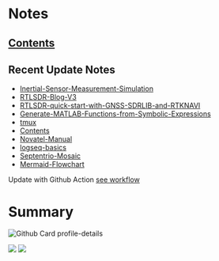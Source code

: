 <!--
**dino920135/dino920135** is a ✨ _special_ ✨ repository because its `README.md` (this file) appears on your GitHub profile.
-->
<!-- # About me -->
# Notes
## [Contents](https://dino920135.github.io/Notes/#/page/contents)
## Recent Update Notes
<!-- BLOG-POST-LIST:START -->
- [Inertial-Sensor-Measurement-Simulation](https://dino920135.github.io/Notes//#/page/Inertial-Sensor-Measurement-Simulation)
- [RTLSDR-Blog-V3](https://dino920135.github.io/Notes//#/page/RTLSDR-Blog-V3)
- [RTLSDR-quick-start-with-GNSS-SDRLIB-and-RTKNAVI](https://dino920135.github.io/Notes//#/page/RTLSDR-quick-start-with-GNSS-SDRLIB-and-RTKNAVI)
- [Generate-MATLAB-Functions-from-Symbolic-Expressions](https://dino920135.github.io/Notes//#/page/Generate-MATLAB-Functions-from-Symbolic-Expressions)
- [tmux](https://dino920135.github.io/Notes//#/page/tmux)
- [Contents](https://dino920135.github.io/Notes//#/page/Contents)
- [Novatel-Manual](https://dino920135.github.io/Notes//#/page/Novatel-Manual)
- [logseq-basics](https://dino920135.github.io/Notes//#/page/logseq-basics)
- [Septentrio-Mosaic](https://dino920135.github.io/Notes//#/page/Septentrio-Mosaic)
- [Mermaid-Flowchart](https://dino920135.github.io/Notes//#/page/Mermaid-Flowchart)
<!-- BLOG-POST-LIST:END -->

Update with Github Action [see workflow](https://github.com/dino920135/dino920135/tree/main/.github/workflows)

# Summary
![Github Card profile-details](http://github-profile-summary-cards.vercel.app/api/cards/profile-details?username=dino920135&theme=github_dark)

![](http://github-profile-summary-cards.vercel.app/api/cards/stats?username=dino920135&theme=github_dark) ![](http://github-profile-summary-cards.vercel.app/api/cards/repos-per-language?username=dino920135&theme=github_dark)
